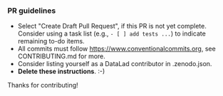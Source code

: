 ### PR guidelines

- Select "Create Draft Pull Request", if this PR is not yet complete.
  Consider using a task list (e.g., `- [ ] add tests ...`) to indicate remaining to-do items.
- All commits must follow https://www.conventionalcommits.org, see CONTRIBUTING.md for more.
- Consider listing yourself as a DataLad contributor in .zenodo.json.
- **Delete these instructions**. :-)

Thanks for contributing!
